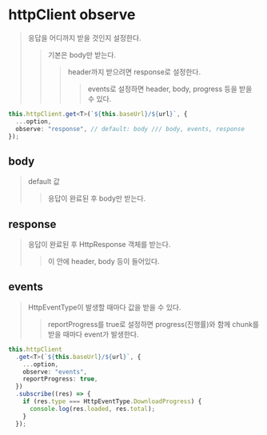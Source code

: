 # httpClient observe

> 응답을 어디까지 받을 것인지 설정한다.
>
> > 기본은 body만 받는다.
> >
> > > header까지 받으려면 response로 설정한다.
> > >
> > > > events로 설정하면 header, body, progress 등을 받을 수 있다.

```ts
this.httpClient.get<T>(`${this.baseUrl}/${url}`, {
  ...option,
  observe: "response", // default: body /// body, events, response
});
```

## body

> default 값
>
> > 응답이 완료된 후 body만 받는다.

## response

> 응답이 완료된 후 HttpResponse 객체를 받는다.
>
> > 이 안에 header, body 등이 들어있다.

## events

> HttpEventType이 발생할 때마다 값을 받을 수 있다.
>
> > reportProgress를 true로 설정하면 progress(진행률)와 함께 chunk를 받을 때마다 event가 발생한다.

```ts
this.httpClient
  .get<T>(`${this.baseUrl}/${url}`, {
    ...option,
    observe: "events",
    reportProgress: true,
  })
  .subscribe((res) => {
    if (res.type === HttpEventType.DownloadProgress) {
      console.log(res.loaded, res.total);
    }
  });
```
